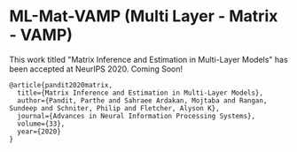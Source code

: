 # ML-Mat-VAMP (Multi Layer - Matrix - VAMP)

This work titled "Matrix Inference and Estimation in Multi-Layer Models" has been accepted at NeurIPS 2020. Coming Soon!

```
@article{pandit2020matrix,
  title={Matrix Inference and Estimation in Multi-Layer Models},
  author={Pandit, Parthe and Sahraee Ardakan, Mojtaba and Rangan, Sundeep and Schniter, Philip and Fletcher, Alyson K},
  journal={Advances in Neural Information Processing Systems},
  volume={33},
  year={2020}
}
```
